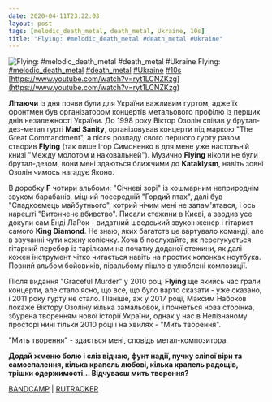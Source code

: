 ```yaml
---
date: 2020-04-11T23:22:03
layout: post
tags: [melodic_death_metal, death_metal, Ukraine, 10s]
title: "Flying: #melodic_death_metal #death_metal #Ukraine"
---
```

![Flying: #melodic_death_metal #death_metal #Ukraine](https://i.ytimg.com/vi/ryt1LCNZKzg/hqdefault.jpg)
Flying: [#melodic_death_metal](/tags/#melodic_death_metal) [#death_metal](/tags/#death_metal) [#Ukraine](/tags/#Ukraine) [#10s](/tags/#10s) [https://www.youtube.com/watch?v=ryt1LCNZKzg](https://www.youtube.com/watch?v=ryt1LCNZKzg)

**Літаючи** із дня появи були для України важливим гуртом, адже їх фронтмен був організатором концертів метальового профілю із перших днів незалежності України. До 1998 року Віктор Озолін співав у брутал-дез-метал гурті **Mad Sanity**, організовував концерти під маркою &quot;The Great Commandment&quot;, а після розпаду свого першого гурту разом створив **Flying** (так пише Ігор Симоненко в для мене уже настольній книзі &quot;Между молотом и наковальней&quot;). Музично **Flying** ніколи не були брутал-дезом, вони мені здаються ближчими до **Kataklysm**, навіть зовні Озолін чимось нагадує Яконо.

В доробку **F** чотири альбоми: &quot;Січневі зорі&quot; із кошмарним неприроднім звуком барабанів, міцний посередній &quot;Гордий птах&quot;, далі був &quot;Спадкоємець майбутнього&quot;, котрий нічим мені не запам&#39;ятався, і ось нарешті &quot;Витончене вбивство&quot;. Писали стежини в Києві, а зводив усе докупи сам Енді ЛаРок - видатний шведський звукоінженер і гітарист самого **King Diamond**. Не знаю, яких багатств це вартувало команді, але в звучанні чути кожну копієчку. Хоча б послухайте, як перегукується гітарний перебор із тарілками на початку доданої стежини, як далі кожен інструмент чітко читається навіть на простих колонках ноутбука. Повний альбом бойовиків, півальбому пішло в улюблені композиції.

Після видання &quot;Graceful Murder&quot; у 2010 році **Flying** ще якийсь час грали концерти, але стало ясно, що все, що було варто сказати - уже сказано, і 2011 року гурту не стало. Пізніше, аж у 2017 році, Максим Набоков покаже Віктору Озоліну кілька замальовок, і почнеться нова сторінка, збурена творенням нової історії України, однак у нас в Непізнаному просторі нині тільки 2010 році і на хвилях - &quot;Мить творення&quot;.

&quot;Мить творення&quot; - здається мені, сповідь метал-композитора.

__Додай жменю болю і сліз відчаю,
фунт надії, пучку сліпої віри та самоспалення,
кілька крапель любові, кілька крапель радощів, трішки одержимості...
Відчуваєш мить творення?__

[BANDCAMP](https://metalscraprecords.bandcamp.com/album/flying-graceful-murder) |  [RUTRACKER](https://rutracker.org/forum/viewtopic.php?t=1774502)